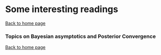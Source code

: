<h1>Some interesting readings</h1>

[Back to home page](README.md)

### Topics on Bayesian asymptotics and Posterior Convergence





[Back to home page](README.md)
